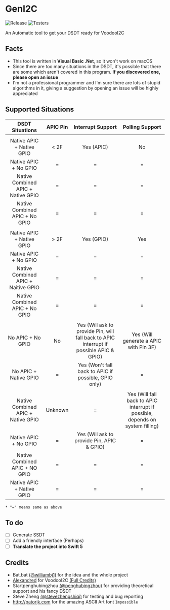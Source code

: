 # GenI2C

![Release](https://img.shields.io/github/release/williambj1/GenI2C.svg)
![Testers](https://img.shields.io/badge/Testers-Welcome-brightgreen.svg)

An Automatic tool to get your DSDT ready for VoodooI2C

## Facts

- This tool is written in **Visual Basic .Net**, so it won't work on macOS
- Since there are too many situations in the DSDT, it's possible that there are some which aren't covered in this program. **If you discovered one, please open an issue**
- I'm not a professional programmer and I'm sure there are lots of stupid algorithms in it, giving a suggestion by opening an issue will be highly appreciated

## Supported Situations

| DSDT Situations                     | APIC Pin | Interrupt Support                                                                       | Polling Support                                                               |
|:-----------------------------------:|:--------:|:---------------------------------------------------------------------------------------:|:-----------------------------------------------------------------------------:|
|                                     |          |                                                                                         |                                                                               |
| Native APIC + Native GPIO           | < 2F     | Yes (APIC)                                                                              | No                                                                            |
| Native APIC + No GPIO               | =        | =                                                                                       | =                                                                             |
| Native Combined APIC + Native GPIO  | =        | =                                                                                       | =                                                                             |
| Native Combined APIC + No GPIO      | =        | =                                                                                       | =                                                                             |
|                                     |          |                                                                                         |                                                                               |
| Native APIC + Native GPIO           | > 2F     | Yes (GPIO)                                                                              | Yes                                                                           |
| Native APIC + No GPIO               | =        | =                                                                                       | =                                                                             |
| Native Combined APIC + Naitive GPIO | =        | =                                                                                       | =                                                                             |
| Native Combined APIC + No GPIO      | =        | =                                                                                       | =                                                                             |
|                                     |          |                                                                                         |                                                                               |
| No APIC + No GPIO                   | No       | Yes (Will ask to provide Pin, will fall back to APIC interrupt if possible APIC & GPIO) | Yes (Will generate a APIC with Pin 3F)                                        |
| No APIC + Native GPIO               | =        | Yes (Won't fall back to APIC if possible, GPIO only)                                    | =                                                                             |
|                                     |          |                                                                                         |                                                                               |
| Native Combined APIC + Native GPIO  | Unknown  | =                                                                                       | Yes (Will fall back to APIC interrupt if possible, depends on system filling) |
| Native APIC + No GPIO               | =        | Yes (Will ask to provide Pin, APIC & GPIO)                                              | =                                                                             |
| Native Combined APIC + NO GPIO      | =        | =                                                                                       | =                                                                             |
| Native APIC + Native GPIO           | =        | =                                                                                       | =                                                                             |

`* "=" means same as above`

## To do

- [ ] Generate SSDT
- [ ] Add a friendly interface (Perhaps)
- [ ] **Translate the project into Swift 5**

## Credits

- Bat.bat [(@williambj1)](https://github.com/williambj1) for the idea and the whole project
- [Alexandred](https://github.com/alexandred) for VoodooI2C [(Full Credits)](https://voodooi2c.github.io/#Credits%20and%20Acknowledgments/Credits%20and%20Acknowledgments)
- Startpenghubingzhou [(@penghubingzhou)](https://github.com/penghubingzhou) for providing theoretical support and his fancy DSDT
- Steve Zheng [(@stevezhengshiqi)](https://github.com/stevezhengshiqi) for testing and bug reporting
- http://patorjk.com for the amazing ASCII Art font `Impossible`

